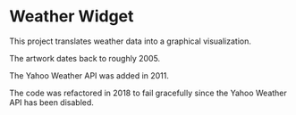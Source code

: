 # Weather Widget

This project translates weather data into a graphical visualization.

The artwork dates back to roughly 2005.

The Yahoo Weather API was added in 2011.

The code was refactored in 2018 to fail gracefully since the Yahoo Weather API has been disabled.
